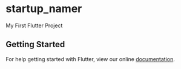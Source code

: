 # startup_namer

My First Flutter Project

## Getting Started

For help getting started with Flutter, view our online
[documentation](https://flutter.io/).
